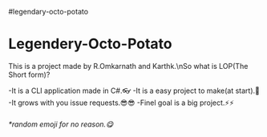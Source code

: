 #legendary-octo-potato
<h1>Legendery-Octo-Potato</h1>
<p>This is a project made by R.Omkarnath and Karthk.\nSo what is LOP(The Short form)?</p>
-It is a CLI application made in C#.👓
-It is a easy project to make(at start).🙂
-It grows with you issue requests.😎😎
-Finel goal is a big project.⚡⚡
<h6>*random emoji for no reason.😋</h6>
